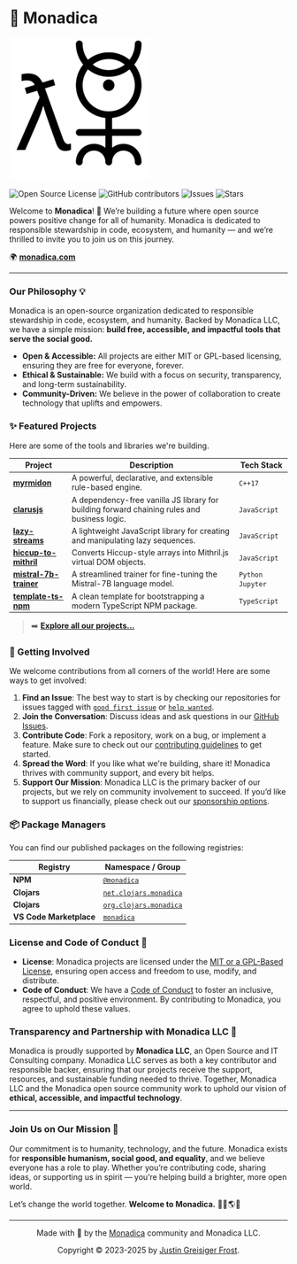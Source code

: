 # 🔮 Monadica

![Monadica Logo](https://raw.githubusercontent.com/monadicarts/monadicarts/main/assets/monadica256.png)

![Open Source License](https://img.shields.io/badge/license-MIT-blue) 
![GitHub contributors](https://img.shields.io/github/contributors/monadicarts/monadicarts) 
![Issues](https://img.shields.io/github/issues/monadicarts/monadicarts) 
![Stars](https://img.shields.io/github/stars/monadicarts/monadicarts?style=social)

Welcome to **Monadica**! 🎉 We’re building a future where open source powers positive change for all of humanity. Monadica is dedicated to responsible stewardship in code, ecosystem, and humanity — and we’re thrilled to invite you to join us on this journey.

🌍 **[monadica.com](https://monadica.com)**

---

### Our Philosophy 💡

Monadica is an open-source organization dedicated to responsible stewardship in code, ecosystem, and humanity. Backed by Monadica LLC, we have a simple mission: **build free, accessible, and impactful tools that serve the social good.**

-   **Open & Accessible:** All projects are either MIT or GPL-based licensing, ensuring they are free for everyone, forever.
-   **Ethical & Sustainable:** We build with a focus on security, transparency, and long-term sustainability.
-   **Community-Driven:** We believe in the power of collaboration to create technology that uplifts and empowers.

### ✨ Featured Projects

Here are some of the tools and libraries we're building.

| Project | Description | Tech Stack |
|---|---|---|
| **[myrmidon](https://github.com/monadicarts/myrmidon)** | A powerful, declarative, and extensible rule-based engine. | `C++17` |
| **[clarusjs](https://github.com/monadicarts/clarusjs)** | A dependency-free vanilla JS library for building forward chaining rules and business logic. | `JavaScript` |
| **[lazy-streams](https://github.com/monadicarts/lazy-streams)** | A lightweight JavaScript library for creating and manipulating lazy sequences. | `JavaScript` |
| **[hiccup-to-mithril](https://github.com/monadicarts/hiccup-to-mithril)** | Converts Hiccup-style arrays into Mithril.js virtual DOM objects. | `JavaScript` |
| **[mistral-7b-trainer](https://github.com/monadicarts/mistral-7b-trainer)** | A streamlined trainer for fine-tuning the Mistral-7B language model. | `Python` `Jupyter` |
| **[template-ts-npm](https://github.com/monadicarts/template-ts-npm)** | A clean template for bootstrapping a modern TypeScript NPM package. | `TypeScript` |

> ➡️ **[Explore all our projects...](https://github.com/orgs/monadicarts/repositories)**

### 🤝 Getting Involved

We welcome contributions from all corners of the world! Here are some ways to get involved:

1.  **Find an Issue**: The best way to start is by checking our repositories for issues tagged with [`good first issue`](https://github.com/search?q=org%3Amonadicarts+is%3Aopen+label%3A%22good+first+issue%22) or [`help wanted`](https://github.com/search?q=org%3Amonadicarts+is%3Aopen+label%3A%22help+wanted%22).
2.  **Join the Conversation**: Discuss ideas and ask questions in our [GitHub Issues](https://github.com/monadicarts/monadicarts/issues).
3.  **Contribute Code**: Fork a repository, work on a bug, or implement a feature. Make sure to check out our [contributing guidelines](https://github.com/monadicarts/monadicarts/blob/main/CONTRIBUTING.md) to get started.
4.  **Spread the Word**: If you like what we're building, share it! Monadica thrives with community support, and every bit helps.
5.  **Support Our Mission**: Monadica LLC is the primary backer of our projects, but we rely on community involvement to succeed. If you’d like to support us financially, please check out our [sponsorship options](https://github.com/sponsors/monadicarts).

### 📦 Package Managers

You can find our published packages on the following registries:

| Registry | Namespace / Group |
|---|---|
| **NPM** | [`@monadica`](https://www.npmjs.com/search?q=%40monadica) |
| **Clojars** | [`net.clojars.monadica`](https://clojars.org/groups/net.clojars.monadica) |
| **Clojars** | [`org.clojars.monadica`](https://clojars.org/groups/org.clojars.monadica) |
| **VS Code Marketplace** | [`monadica`](https://marketplace.visualstudio.com/manage/publishers/monadica) |

### License and Code of Conduct 📜

-   **License**: Monadica projects are licensed under the [MIT or a GPL-Based License](https://opensource.org/licenses), ensuring open access and freedom to use, modify, and distribute.
-   **Code of Conduct**: We have a [Code of Conduct](https://github.com/monadicarts/monadicarts/blob/main/CODE_OF_CONDUCT.md) to foster an inclusive, respectful, and positive environment. By contributing to Monadica, you agree to uphold these values.

### Transparency and Partnership with Monadica LLC 💼

Monadica is proudly supported by **Monadica LLC**, an Open Source and IT Consulting company. Monadica LLC serves as both a key contributor and responsible backer, ensuring that our projects receive the support, resources, and sustainable funding needed to thrive. Together, Monadica LLC and the Monadica open source community work to uphold our vision of **ethical, accessible, and impactful technology**.

---

### Join Us on Our Mission 🌱

Our commitment is to humanity, technology, and the future. Monadica exists for **responsible humanism, social good, and equality**, and we believe everyone has a role to play. Whether you’re contributing code, sharing ideas, or supporting us in spirit — you’re helping build a brighter, more open world.

Let’s change the world together. **Welcome to Monadica.** 🧑‍💻🌎💡

---

<p align="center">
Made with 💖 by the <a href="https://monadica.com">Monadica</a> community and Monadica LLC.
</p>
<p align="center">
Copyright © 2023-2025 by <a href="https://jdfio.com">Justin Greisiger Frost</a>.
</p>
